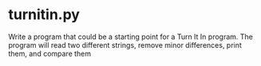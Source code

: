 # turnitin.py
Write a program that could be a starting point for a Turn It In program. The program will read two different strings, remove minor differences, print them, and compare them
